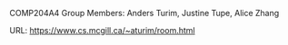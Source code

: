 COMP204A4
Group Members: Anders Turim, Justine Tupe, Alice Zhang

URL: https://www.cs.mcgill.ca/~aturim/room.html

